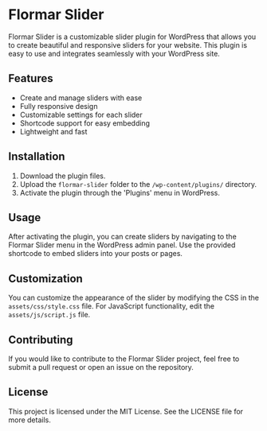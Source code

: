 # Flormar Slider

Flormar Slider is a customizable slider plugin for WordPress that allows you to create beautiful and responsive sliders for your website. This plugin is easy to use and integrates seamlessly with your WordPress site.

## Features

- Create and manage sliders with ease
- Fully responsive design
- Customizable settings for each slider
- Shortcode support for easy embedding
- Lightweight and fast

## Installation

1. Download the plugin files.
2. Upload the `flormar-slider` folder to the `/wp-content/plugins/` directory.
3. Activate the plugin through the 'Plugins' menu in WordPress.

## Usage

After activating the plugin, you can create sliders by navigating to the Flormar Slider menu in the WordPress admin panel. Use the provided shortcode to embed sliders into your posts or pages.

## Customization

You can customize the appearance of the slider by modifying the CSS in the `assets/css/style.css` file. For JavaScript functionality, edit the `assets/js/script.js` file.

## Contributing

If you would like to contribute to the Flormar Slider project, feel free to submit a pull request or open an issue on the repository.

## License

This project is licensed under the MIT License. See the LICENSE file for more details.